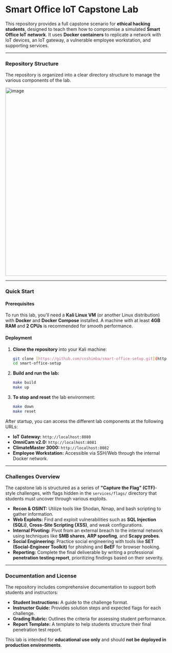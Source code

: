 # Smart Office IoT Capstone Lab

This repository provides a full capstone scenario for **ethical hacking students**, designed to teach them how to compromise a simulated **Smart Office IoT network**. It uses **Docker containers** to replicate a network with IoT devices, an IoT gateway, a vulnerable employee workstation, and supporting services.

---

### **Repository Structure**

The repository is organized into a clear directory structure to manage the various components of the lab.

<img width="667" height="587" alt="image" src="https://github.com/user-attachments/assets/6814b837-2da3-4f40-820c-0015e48774e5" />

---

### **Quick Start**

#### **Prerequisites**

To run this lab, you'll need a **Kali Linux VM** (or another Linux distribution) with **Docker** and **Docker Compose** installed. A machine with at least **4GB RAM** and **2 CPUs** is recommended for smooth performance.

#### **Deployment**

1.  **Clone the repository** into your Kali machine:

    ```bash
    git clone [https://github.com/cnshimba/smart-office-setup.git](https://github.com/cnshimba/smart-office-setup.git)
    cd smart-office-setup
    ```

2.  **Build and run the lab:**

    ```bash
    make build
    make up
    ```

3.  **To stop and reset** the lab environment:

    ```bash
    make down
    make reset
    ```

After startup, you can access the different lab components at the following URLs:

* **IoT Gateway:** `http://localhost:8080`
* **OmniCam v2.0:** `http://localhost:8081`
* **ClimateMaster 3000:** `http://localhost:8082`
* **Employee Workstation:** Accessible via SSH/Web through the internal Docker network.

---

### **Challenges Overview**

The capstone lab is structured as a series of **"Capture the Flag" (CTF)**-style challenges, with flags hidden in the `services/flags/` directory that students must uncover through various exploits.

* **Recon & OSINT:** Utilize tools like Shodan, Nmap, and bash scripting to gather information.
* **Web Exploits:** Find and exploit vulnerabilities such as **SQL Injection (SQLi)**, **Cross-Site Scripting (XSS)**, and weak configurations.
* **Internal Pivoting:** Pivot from an external breach to the internal network using techniques like **SMB shares**, **ARP spoofing**, and **Scapy probes**.
* **Social Engineering:** Practice social engineering with tools like **SET (Social-Engineer Toolkit)** for phishing and **BeEF** for browser hooking.
* **Reporting:** Complete the final deliverable by writing a professional **penetration testing report**, prioritizing findings based on their severity.

---

### **Documentation and License**

The repository includes comprehensive documentation to support both students and instructors:

* **Student Instructions:** A guide to the challenge format.
* **Instructor Guide:** Provides solution steps and expected flags for each challenge.
* **Grading Rubric:** Outlines the criteria for assessing student performance.
* **Report Template:** A template to help students structure their final penetration test report.

This lab is intended for **educational use only** and should **not be deployed in production environments**.

